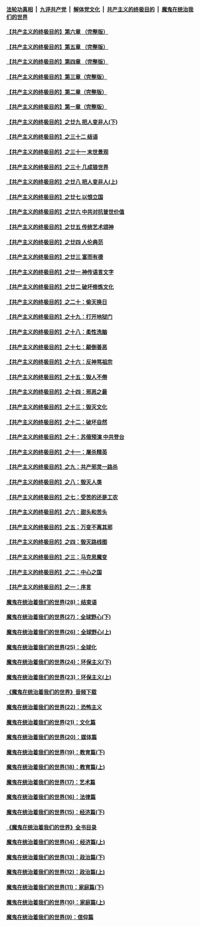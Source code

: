 

####  [法轮功真相](../../../../basic/blob/master/README.md?t=05171002) &nbsp;|&nbsp; [九评共产党](../../../../9ping.md/blob/master/README.md?t=05171002) &nbsp;|&nbsp; [解体党文化](../../../../jtdwh.md/blob/master/README.md?t=05171002)  &nbsp;|&nbsp; [共产主义的终极目的](../../../../gczydzjmd.md/blob/master/README.md?t=05171002) &nbsp;|&nbsp; [魔鬼在统治我们的世界](../../../../mgztzwmdsj.md/blob/master/README.md?t=05171002) 

#### [【共产主义的终极目的】第六章 （完整版）](../pages/nsc422/n11428913.md?t=05171002) 

#### [【共产主义的终极目的】第五章 （完整版）](../pages/nsc422/n11428912.md?t=05171002) 

#### [【共产主义的终极目的】第四章 （完整版）](../pages/nsc422/n11428907.md?t=05171002) 

#### [【共产主义的终极目的】第三章（完整版）](../pages/nsc422/n11428848.md?t=05171002) 

#### [【共产主义的终极目的】第二章（完整版）](../pages/nsc422/n11428831.md?t=05171002) 

#### [【共产主义的终极目的】第一章（完整版）](../pages/nsc422/n11417651.md?t=05171002) 

#### [【共产主义的终极目的】之廿九 把人变非人(下)](../pages/nsc422/n11344140.md?t=05171002) 

#### [【共产主义的终极目的】之三十二 结语](../pages/nsc422/n11360535.md?t=05171002) 

#### [【共产主义的终极目的】之三十一 末世景观](../pages/nsc422/n11351129.md?t=05171002) 

#### [【共产主义的终极目的】之三十 几成狼世界](../pages/nsc422/n11348280.md?t=05171002) 

#### [【共产主义的终极目的】之廿八 把人变非人(上)](../pages/nsc422/n11340492.md?t=05171002) 

#### [【共产主义的终极目的】之廿七 以恨立国](../pages/nsc422/n11336944.md?t=05171002) 

#### [【共产主义的终极目的】之廿六 中共对抗普世价值](../pages/nsc422/n11324785.md?t=05171002) 

#### [【共产主义的终极目的】之廿五 传统艺术颂神](../pages/nsc422/n11296396.md?t=05171002) 

#### [【共产主义的终极目的】之廿四 人伦典范](../pages/nsc422/n11296397.md?t=05171002) 

#### [【共产主义的终极目的】之廿三 富而有德](../pages/nsc422/n11283598.md?t=05171002) 

#### [【共产主义的终极目的】之廿一 神传语言文字](../pages/nsc422/n11263265.md?t=05171002) 

#### [【共产主义的终极目的】之廿二 破坏修炼文化](../pages/nsc422/n11245728.md?t=05171002) 

#### [【共产主义的终极目的】之二十：偷天换日](../pages/nsc422/n11238846.md?t=05171002) 

#### [【共产主义的终极目的】之十九：打开地狱门](../pages/nsc422/n11206376.md?t=05171002) 

#### [【共产主义的终极目的】之十八：柔性洗脑](../pages/nsc422/n11199994.md?t=05171002) 

#### [【共产主义的终极目的】之十七：颠倒善恶](../pages/nsc422/n11179782.md?t=05171002) 

#### [【共产主义的终极目的】之十六：反神骂祖宗](../pages/nsc422/n11166798.md?t=05171002) 

#### [【共产主义的终极目的】之十五：毁人不倦](../pages/nsc422/n11166792.md?t=05171002) 

#### [【共产主义的终极目的】之十四：邪恶之最](../pages/nsc422/n11150249.md?t=05171002) 

#### [【共产主义的终极目的】之十三：毁灭文化](../pages/nsc422/n11135227.md?t=05171002) 

#### [【共产主义的终极目的】之十二：破坏自然](../pages/nsc422/n11135214.md?t=05171002) 

#### [【共产主义的终极目的】之十：苏俄预演 中共登台](../pages/nsc422/n11118424.md?t=05171002) 

#### [【共产主义的终极目的】之十一：屠杀精英](../pages/nsc422/n11118442.md?t=05171002) 

#### [【共产主义的终极目的】之九：共产邪灵一路杀](../pages/nsc422/n11114139.md?t=05171002) 

#### [【共产主义的终极目的】之八：毁灭人类](../pages/nsc422/n11108503.md?t=05171002) 

#### [【共产主义的终极目的】之七：受苦的还是工农](../pages/nsc422/n11101809.md?t=05171002) 

#### [【共产主义的终极目的】之六：甜头和苦头](../pages/nsc422/n11096971.md?t=05171002) 

#### [【共产主义的终极目的】之五：万变不离其邪](../pages/nsc422/n11091285.md?t=05171002) 

#### [【共产主义的终极目的】之四：毁灭路线图](../pages/nsc422/n11086284.md?t=05171002) 

#### [【共产主义的终极目的】之三：马克思魔变](../pages/nsc422/n11061941.md?t=05171002) 

#### [【共产主义的终极目的】之二：中心之国](../pages/nsc422/n11047728.md?t=05171002) 

#### [【共产主义的终极目的】之一：序言](../pages/nsc422/n11086077.md?t=05171002) 

#### [魔鬼在统治着我们的世界(28)：结束语](../pages/nsc422/n10936246.md?t=05171002) 

#### [魔鬼在统治着我们的世界(27)：全球野心(下)](../pages/nsc422/n10928319.md?t=05171002) 

#### [魔鬼在统治着我们的世界(26)：全球野心(上)](../pages/nsc422/n10900318.md?t=05171002) 

#### [魔鬼在统治着我们的世界(25)：全球化](../pages/nsc422/n10788205.md?t=05171002) 

#### [魔鬼在统治着我们的世界(24)：环保主义(下)](../pages/nsc422/n10695307.md?t=05171002) 

#### [魔鬼在统治着我们的世界(23)：环保主义(上)](../pages/nsc422/n10688613.md?t=05171002) 

#### [《魔鬼在统治着我们的世界》音频下载](../pages/nsc422/n10635553.md?t=05171002) 

#### [魔鬼在统治着我们的世界(22)：恐怖主义](../pages/nsc422/n10614727.md?t=05171002) 

#### [魔鬼在统治着我们的世界(21)：文化篇](../pages/nsc422/n10597706.md?t=05171002) 

#### [魔鬼在统治着我们的世界(20)：媒体篇](../pages/nsc422/n10586579.md?t=05171002) 

#### [魔鬼在统治着我们的世界(19)：教育篇(下)](../pages/nsc422/n10564808.md?t=05171002) 

#### [魔鬼在统治着我们的世界(18)：教育篇(上)](../pages/nsc422/n10526970.md?t=05171002) 

#### [魔鬼在统治着我们的世界(17)：艺术篇](../pages/nsc422/n10499093.md?t=05171002) 

#### [魔鬼在统治着我们的世界(16)：法律篇](../pages/nsc422/n10485969.md?t=05171002) 

#### [魔鬼在统治着我们的世界(15)：经济篇(下)](../pages/nsc422/n10469975.md?t=05171002) 

#### [《魔鬼在统治着我们的世界》全书目录](../pages/nsc422/n10464261.md?t=05171002) 

#### [魔鬼在统治着我们的世界(14)：经济篇(上)](../pages/nsc422/n10457370.md?t=05171002) 

#### [魔鬼在统治着我们的世界(13)：政治篇(下)](../pages/nsc422/n10448270.md?t=05171002) 

#### [魔鬼在统治着我们的世界(12)：政治篇(上)](../pages/nsc422/n10444576.md?t=05171002) 

#### [魔鬼在统治着我们的世界(11)：家庭篇(下)](../pages/nsc422/n10440961.md?t=05171002) 

#### [魔鬼在统治着我们的世界(10)：家庭篇(上)](../pages/nsc422/n10435448.md?t=05171002) 

#### [魔鬼在统治着我们的世界(9)：信仰篇](../pages/nsc422/n10432159.md?t=05171002) 

